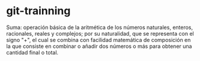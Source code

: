 # git-trainning

Suma: operación básica de la aritmética de los números naturales, enteros, racionales, reales y complejos; por su naturalidad, que se representa con el signo "+", el cual se combina con facilidad matemática de composición en la que consiste en combinar o añadir dos números o más para obtener una cantidad final o total.